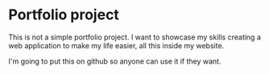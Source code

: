 # Portfolio project

This is not a simple portfolio project. I want to showcase my skills creating a web application to make my life easier, all this inside my website.

I'm going to put this on github so anyone can use it if they want.